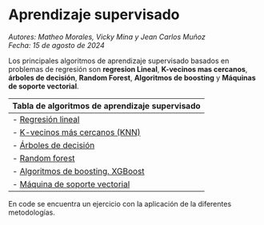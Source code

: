 # Aprendizaje supervisado

*Autores: Matheo Morales, Vicky Mina y Jean Carlos Muñoz*  
*Fecha: 15 de agosto de 2024*

Los principales algoritmos de aprendizaje supervisado basados en problemas de regresión son **regresion Lineal**, **K-vecinos mas cercanos**, **árboles de decisión**, **Random Forest**, **Algoritmos de boosting** y **Máquinas de soporte vectorial**. 

| Tabla de algoritmos de aprendizaje supervisado|
|-----------------------------------------------|
|- [Regresión lineal](<Regresión lineal.md>)    |
|- [K-vecinos más cercanos (KNN)](<KNN.md>)     |
|- [Árboles de decisión](<Árboles de decisión.md>)|
|- [Random forest](<Random forest.md>)|
|- [Algoritmos de boosting. XGBoost](<Algoritmos de boosting.md>)|
|- [Máquina de soporte vectorial](<Máquina de soporte vectorial.md>)|

En code se encuentra un ejercicio con la aplicación de la diferentes metodologías.
